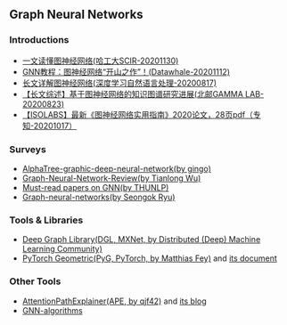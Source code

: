 ## **Graph Neural Networks**

### Introductions
  * [一文读懂图神经网络(哈工大SCIR-20201130)](https://mp.weixin.qq.com/s/GwmyZDzug3jDs7r8sWTPQg)
  * [GNN教程：图神经网络“开山之作”！(Datawhale-20201112)](https://mp.weixin.qq.com/s/LrAjuJyzrXWAGvvTLTNd8Q)
  * [长文详解图神经网络(深度学习自然语言处理-20200817)](https://mp.weixin.qq.com/s/C1eikX6VJ_hQfySghobA1w)
  * [【长文综述】基于图神经网络的知识图谱研究进展(北邮GAMMA LAB-20200823)](https://mp.weixin.qq.com/s/Or0GXzQyjAcDcWZJ0s317Q)
  * [【ISOLABS】最新《图神经网络实用指南》2020论文，28页pdf（专知-20201017）](https://mp.weixin.qq.com/s/NMqiFHcR1A7a4uTnxiCVWw)

### Surveys
  * [AlphaTree-graphic-deep-neural-network(by gingo)](https://github.com/weslynn/AlphaTree-graphic-deep-neural-network)
  * [Graph-Neural-Network-Review(by Tianlong Wu)](https://github.com/talorwu/Graph-Neural-Network-Review)
  * [Must-read papers on GNN(by THUNLP)](https://github.com/thunlp/GNNPapers)
  * [Graph-neural-networks(by Seongok Ryu)](https://github.com/SeongokRyu/Graph-neural-networks)

### Tools & Libraries
  * [Deep Graph Library(DGL, MXNet, by Distributed (Deep) Machine Learning Community)](https://github.com/dmlc/dgl)
  * [PyTorch Geometric(PyG, PyTorch, by Matthias Fey)](https://github.com/rusty1s/pytorch_geometric) and [its document](https://pytorch-geometric.readthedocs.io/en/latest/notes/installation.html)

### Other Tools
  * [AttentionPathExplainer(APE, by qjf42)](https://github.com/qjf42/AttentionPathExplainer) and [its blog](https://zhuanlan.zhihu.com/p/150869105)
  * [GNN-algorithms](https://github.com/wangyouze/GNN-algorithms)
